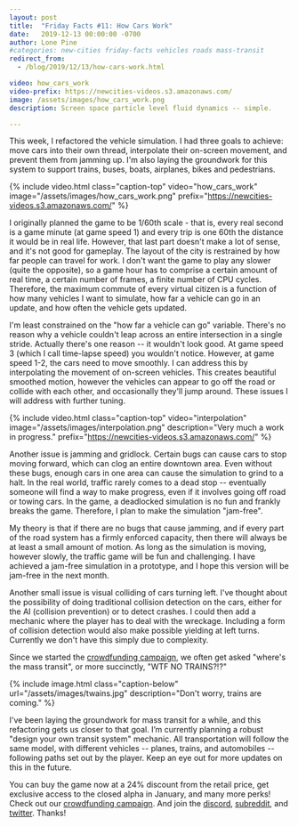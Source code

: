 ```yaml
---
layout: post
title:  "Friday Facts #11: How Cars Work"
date:   2019-12-13 00:00:00 -0700
author: Lone Pine
#categories: new-cities friday-facts vehicles roads mass-transit
redirect_from:
  - /blog/2019/12/13/how-cars-work.html

video: how_cars_work
video-prefix: https://newcities-videos.s3.amazonaws.com/
image: /assets/images/how_cars_work.png
description: Screen space particle level fluid dynamics -- simple.

---
```


This week, I refactored the vehicle simulation. I had three goals to achieve: move cars into their own thread, interpolate their on-screen movement, and prevent them from jamming up. I'm also laying the groundwork for this system to support trains, buses, boats, airplanes, bikes and pedestrians.

{% include video.html class="caption-top"
  video="how_cars_work" image="/assets/images/how_cars_work.png"
  prefix="https://newcities-videos.s3.amazonaws.com/"
 %}

I originally planned the game to be 1/60th scale - that is, every real second is a game minute (at game speed 1) and every trip is one 60th the distance it would be in real life. However, that last part doesn't make a lot of sense, and it's not good for gameplay. The layout of the city is restrained by how far people can travel for work. I don't want the game to play any slower (quite the opposite), so a game hour has to comprise a certain amount of real time, a certain number of frames, a finite number of CPU cycles. Therefore, the maximum commute of every virtual citizen is a function of how many vehicles I want to simulate, how far a vehicle can go in an update, and how often the vehicle gets updated.

I'm least constrained on the "how far a vehicle can go" variable. There's no reason why a vehicle couldn't leap across an entire intersection in a single stride. Actually there's one reason -- it wouldn't look good. At game speed 3 (which I call time-lapse speed) you wouldn't notice. However, at game speed 1-2, the cars need to move smoothly. I can address this by interpolating the movement of on-screen vehicles. This creates beautiful smoothed motion, however the vehicles can appear to go off the road or collide with each other, and occasionally they'll jump around. These issues I will address with further tuning.

{% include video.html class="caption-top"
  video="interpolation" image="/assets/images/interpolation.png"
  description="Very much a work in progress."
  prefix="https://newcities-videos.s3.amazonaws.com/"
 %}

Another issue is jamming and gridlock. Certain bugs can cause cars to stop moving forward, which can clog an entire downtown area. Even without these bugs, enough cars in one area can cause the simulation to grind to a halt. In the real world, traffic rarely comes to a dead stop -- eventually someone will find a way to make progress, even if it involves going off road or towing cars. In the game, a deadlocked simulation is no fun and frankly breaks the game. Therefore, I plan to make the simulation "jam-free".

My theory is that if there are no bugs that cause jamming, and if every part of the road system has a firmly enforced capacity, then there will always be at least a small amount of motion. As long as the simulation is moving, however slowly, the traffic game will be fun and challenging. I have achieved a jam-free simulation in a prototype, and I hope this version will be jam-free in the next month.

Another small issue is visual colliding of cars turning left. I've thought about the possibility of doing traditional collision detection on the cars, either for the AI (collision prevention) or to detect crashes. I could then add a mechanic where the player has to deal with the wreckage. Including a form of collision detection would also make possible yielding at left turns. Currently we don't have this simply due to complexity.

Since we started the [crowdfunding campaign], we often get asked "where's the mass transit", or more succinctly, "WTF NO TRAINS?!?"

{% include image.html class="caption-below"
  url="/assets/images/twains.jpg"
  description="Don't worry, trains are coming."
%}

I've been laying the groundwork for mass transit for a while, and this refactoring gets us closer to that goal. I’m currently planning a robust "design your own transit system" mechanic. All transportation will follow the same model, with different vehicles -- planes, trains, and automobiles -- following paths set out by the player. Keep an eye out for more updates on this in the future.

You can buy the game now at a 24% discount from the retail price, get exclusive access to the closed alpha in January, and many more perks! Check out our [crowdfunding campaign]. And join the [discord], [subreddit], and [twitter]. Thanks!

[subreddit]: https://www.reddit.com/r/New_Cities
[discord]: https://discord.gg/udgeB2E
[twitter]: https://twitter.com/lone_pine_games
[crowdfunding campaign]: https://igg.me/at/new-cities
[linked List]: https://en.wikipedia.org/wiki/Linked_list


